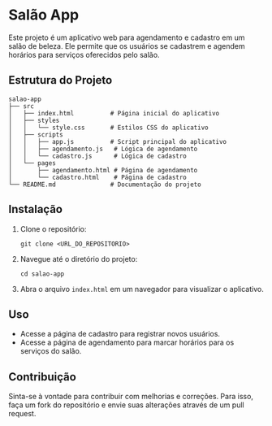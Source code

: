 # Salão App

Este projeto é um aplicativo web para agendamento e cadastro em um salão de beleza. Ele permite que os usuários se cadastrem e agendem horários para serviços oferecidos pelo salão.

## Estrutura do Projeto

```
salao-app
├── src
│   ├── index.html          # Página inicial do aplicativo
│   ├── styles
│   │   └── style.css       # Estilos CSS do aplicativo
│   ├── scripts
│   │   ├── app.js          # Script principal do aplicativo
│   │   ├── agendamento.js   # Lógica de agendamento
│   │   └── cadastro.js      # Lógica de cadastro
│   └── pages
│       ├── agendamento.html # Página de agendamento
│       └── cadastro.html    # Página de cadastro
└── README.md               # Documentação do projeto
```

## Instalação

1. Clone o repositório:
   ```
   git clone <URL_DO_REPOSITORIO>
   ```

2. Navegue até o diretório do projeto:
   ```
   cd salao-app
   ```

3. Abra o arquivo `index.html` em um navegador para visualizar o aplicativo.

## Uso

- Acesse a página de cadastro para registrar novos usuários.
- Acesse a página de agendamento para marcar horários para os serviços do salão.

## Contribuição

Sinta-se à vontade para contribuir com melhorias e correções. Para isso, faça um fork do repositório e envie suas alterações através de um pull request.